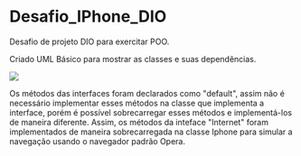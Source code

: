 # Desafio_IPhone_DIO
Desafio de projeto DIO para exercitar POO.

Criado UML Básico para mostrar as classes e suas dependências.

<img src="/src/UML Básico do desafio.png">

Os métodos das interfaces foram declarados como "default", assim não é necessário implementar esses métodos na classe que implementa a interface, porém é possível sobrecarregar esses métodos e implementá-los de maneira diferente.
Assim, os métodos da inteface "Internet" foram implementados de maneira sobrecarregada na classe Iphone para simular a navegação usando o navegador padrão Opera.
